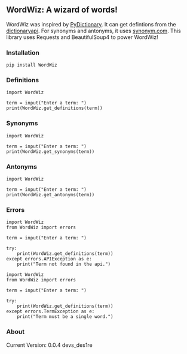## WordWiz: A wizard of words!

WordWiz was inspired by [PyDictionary](https://github.com/geekpradd/PyDictionary). It can get defintions from the [dictionaryapi](https://dictionaryapi.dev). For synonyms and antonyms, it uses [synonym.com](https://synonym.com). This library uses Requests and BeautifulSoup4 to power WordWiz!

### Installation
```
pip install WordWiz
```

### Definitions
```
import WordWiz

term = input("Enter a term: ")
print(WordWiz.get_definitions(term))
```

### Synonyms
```
import WordWiz

term = input("Enter a term: ")
print(WordWiz.get_synonyms(term))
```

### Antonyms
```
import WordWiz

term = input("Enter a term: ")
print(WordWiz.get_antonyms(term))
```

### Errors
```
import WordWiz
from WordWiz import errors

term = input("Enter a term: ")

try:
    print(WordWiz.get_definitions(term))
except errors.APIException as e:
    print("Term not found in the api.")
```
```
import WordWiz
from WordWiz import errors

term = input("Enter a term: ")

try:
    print(WordWiz.get_definitions(term))
except errors.TermException as e:
    print("Term must be a single word.")
```

### About
Current Version: 0.0.4 devs_des1re